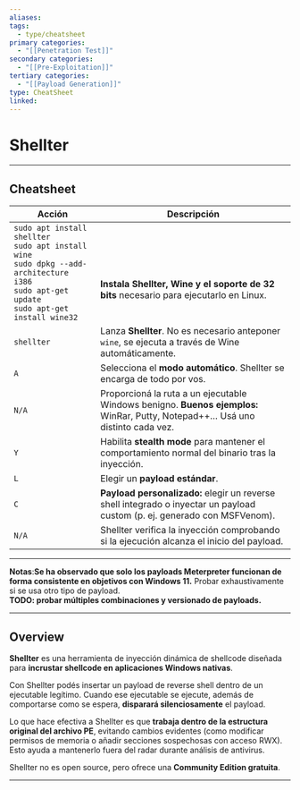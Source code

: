 ```yaml
---
aliases:
tags:
  - type/cheatsheet
primary categories:
  - "[[Penetration Test]]"
secondary categories:
  - "[[Pre-Exploitation]]"
tertiary categories:
  - "[[Payload Generation]]"
type: CheatSheet
linked:
---
```

# Shellter

***

## Cheatsheet

| **Acción**                                                                                                                                              | **Descripción**                                                                                                                |
| ------------------------------------------------------------------------------------------------------------------------------------------------------- | ------------------------------------------------------------------------------------------------------------------------------ |
| `sudo apt install shellter`<br>`sudo apt install wine`<br>`sudo dpkg --add-architecture i386`<br>`sudo apt-get update`<br>`sudo apt-get install wine32` | <br><br><br>**Instala Shellter, Wine y el soporte de 32 bits** necesario para ejecutarlo en Linux.                             |
| `shellter`                                                                                                                                              | Lanza **Shellter**. No es necesario anteponer `wine`, se ejecuta a través de Wine automáticamente.                             |
| `A`                                                                                                                                                     | Selecciona el **modo automático**. Shellter se encarga de todo por vos.                                                        |
| `N/A`                                                                                                                                                   | Proporcioná la ruta a un ejecutable Windows benigno. **Buenos ejemplos:** WinRar, Putty, Notepad++… Usá uno distinto cada vez. |
| `Y`                                                                                                                                                     | Habilita **stealth mode** para mantener el comportamiento normal del binario tras la inyección.                                |
| `L`                                                                                                                                                     | Elegir un **payload estándar**.                                                                                                |
| `C`                                                                                                                                                     | **Payload personalizado:** elegir un reverse shell integrado o inyectar un payload custom (p. ej. generado con MSFVenom).      |
| `N/A`                                                                                                                                                   | Shellter verifica la inyección comprobando si la ejecución alcanza el inicio del payload.                                      |

---

**Notas**:****Se ha observado que solo los payloads Meterpreter funcionan de forma consistente en objetivos con Windows 11.**** Probar exhaustivamente si se usa otro tipo de payload.  
****TODO: probar múltiples combinaciones y versionado de payloads.****

---

## Overview

**Shellter** es una herramienta de inyección dinámica de shellcode diseñada para **incrustar shellcode en aplicaciones Windows nativas**.

Con Shellter podés insertar un payload de reverse shell dentro de un ejecutable legítimo. Cuando ese ejecutable se ejecute, además de comportarse como se espera, **disparará silenciosamente** el payload.

Lo que hace efectiva a Shellter es que **trabaja dentro de la estructura original del archivo PE**, evitando cambios evidentes (como modificar permisos de memoria o añadir secciones sospechosas con acceso RWX). Esto ayuda a mantenerlo fuera del radar durante análisis de antivirus.

Shellter no es open source, pero ofrece una **Community Edition gratuita**.

---
